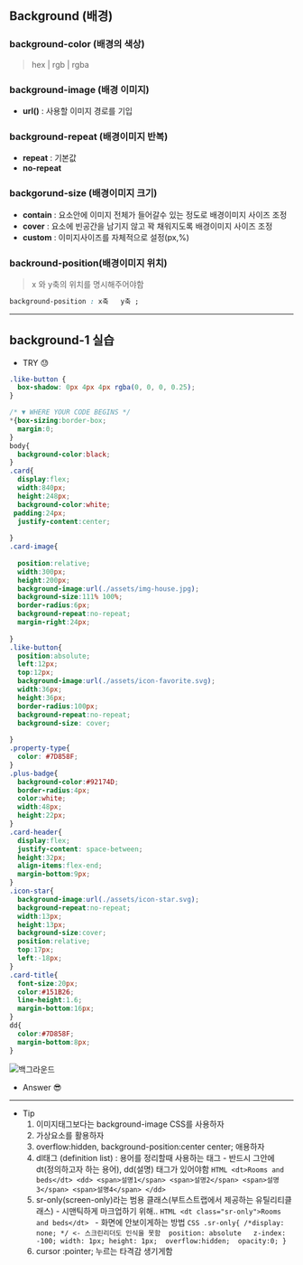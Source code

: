 ## Background (배경)

### background-color (배경의 색상)
> hex | rgb | rgba
### background-image (배경 이미지)
- **url()** : 사용할 이미지 경로를 기입
### background-repeat (배경이미지 반복)
- **repeat** : 기본값 
- **no-repeat** 
### backgorund-size (배경이미지 크기)
- **contain** : 요소안에 이미지 전체가 들어갈수 있는 정도로 배경이미지 사이즈 조정
- **cover** : 요소에 빈공간을 남기지 않고 꽉 채워지도록 배경이미지 사이즈 조정
- **custom** : 이미지사이즈를 자체적으로 설정(px,%)
### backround-position(배경이미지 위치)
> x 와 y축의 위치를 명시해주어야함  
```CSS
background-position : x축   y축 ;
```
---
## background-1 실습
- TRY 	&#128531;

```CSS
.like-button {
  box-shadow: 0px 4px 4px rgba(0, 0, 0, 0.25);
}

/* ▼ WHERE YOUR CODE BEGINS */
*{box-sizing:border-box;
  margin:0;
}
body{
  background-color:black;
}
.card{
  display:flex;
  width:840px;
  height:248px;
  background-color:white;
 padding:24px;
  justify-content:center;
 
}
.card-image{
  
  position:relative;
  width:300px;
  height:200px;
  background-image:url(./assets/img-house.jpg);
  background-size:111% 100%;
  border-radius:6px;
  background-repeat:no-repeat;
  margin-right:24px;
  
}
.like-button{
  position:absolute;
  left:12px;
  top:12px;
  background-image:url(./assets/icon-favorite.svg);
  width:36px;
  height:36px;
  border-radius:100px;
  background-repeat:no-repeat;
  background-size: cover;
  
}
.property-type{
  color: #7D858F;
}
.plus-badge{
  background-color:#92174D;
  border-radius:4px;
  color:white;
  width:48px;
  height:22px;
}
.card-header{
  display:flex;
  justify-content: space-between;
  height:32px;
  align-items:flex-end;
  margin-bottom:9px;
}
.icon-star{
  background-image:url(./assets/icon-star.svg);
  background-repeat:no-repeat;
  width:13px;
  height:13px;
  background-size:cover;
  position:relative;
  top:17px;
  left:-18px;
}
.card-title{
  font-size:20px;
  color:#151B26;
  line-height:1.6;
  margin-bottom:16px;
}
dd{
  color:#7D858F;
  margin-bottom:8px;
}

```

![백그라운드](https://user-images.githubusercontent.com/60641307/80912361-6696b980-8d77-11ea-9667-496da4ab35ae.png)

- Answer	&#128526;



---
- Tip
    1. 이미지태그보다는 background-image CSS를 사용하자 
    2. 가상요소를 활용하자
    3. overflow:hidden, background-position:center center; 애용하자
    4. dl태그 (definition list) : 용어를 정리할때 사용하는 태그
      - 반드시 그안에 dt(정의하고자 하는 용어), dd(설명) 태그가 있어야함 
      ```HTML
      <dt>Rooms and beds</dt>
      <dd>
          <span>설명1</span>
          <span>설명2</span>
          <span>설명3</span>
          <span>설명4</span>
      </dd>
      ```
    5. sr-only(screen-only)라는 범용 클래스(부트스트랩에서 제공하는 유틸리티클래스)
      - 시맨틱하게 마크업하기 위해..
      ```HTML
      <dt class="sr-only">Rooms and beds</dt>
      ```
      - 화면에 안보이게하는 방법 
      ``` CSS
      .sr-only{
      /*display: none; */ <- 스크린리더도 인식을 못함 
      position: absolute  
      z-index: -100;
      width: 1px;
       height: 1px; 
       overflow:hidden; 
       opacity:0; }
      ```
    6. cursor :pointer;  누르는 타격감 생기게함
      
